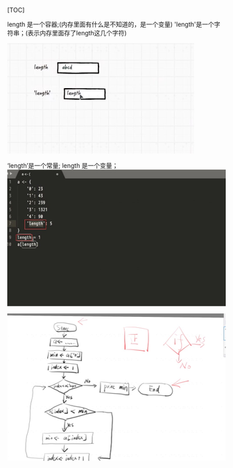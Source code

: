 [TOC]

length   是一个容器;(内存里面有什么是不知道的，是一个变量)
'length'是一个字符串；(表示内存里面存了length这几个字符)

![](14.1算法入门_files/1f5f98aa-ae80-4a77-8b13-26849a4ba42c.jpg)

‘length’是一个常量;
length 是一个变量；
![](14.1算法入门_files/bc2aa4ee-bae0-4cdc-9b11-eb009103079b.jpg)

![](14.1算法入门_files/d187f698-73eb-47a7-a2df-ded2294a3fd9.jpg)